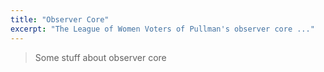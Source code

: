 ```yaml
---
title: "Observer Core"
excerpt: "The League of Women Voters of Pullman's observer core ..."
---
```


> Some stuff about observer core
